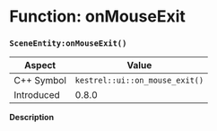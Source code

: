 
# Function: onMouseExit
### `SceneEntity:onMouseExit()`

| Aspect | Value |
| --- | --- |
| C++ Symbol | `kestrel::ui::on_mouse_exit()` |
| Introduced | 0.8.0 |

**Description**



